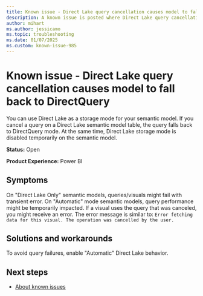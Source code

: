 ```yaml
---
title: Known issue - Direct Lake query cancellation causes model to fall back to DirectQuery
description: A known issue is posted where Direct Lake query cancellation causes model to fall back to DirectQuery
author: mihart
ms.author: jessicamo
ms.topic: troubleshooting  
ms.date: 01/07/2025
ms.custom: known-issue-985
---
```


# Known issue - Direct Lake query cancellation causes model to fall back to DirectQuery

You can use Direct Lake as a storage mode for your semantic model. If you cancel a query on a Direct Lake semantic model table, the query falls back to DirectQuery mode. At the same time, Direct Lake storage mode is disabled temporarily on the semantic model.

**Status:** Open

**Product Experience:** Power BI

## Symptoms

On "Direct Lake Only" semantic models, queries/visuals might fail with transient error. On "Automatic" mode semantic models, query performance might be temporarily impacted. If a visual uses the query that was canceled, you might receive an error. The error message is similar to: `Error fetching data for this visual. The operation was cancelled by the user.`

## Solutions and workarounds

To avoid query failures, enable "Automatic" Direct Lake behavior.

## Next steps

- [About known issues](https://support.fabric.microsoft.com/known-issues)